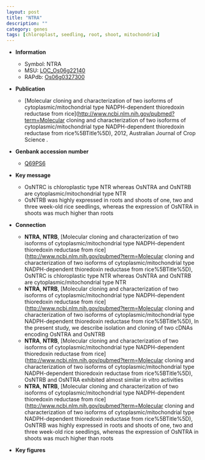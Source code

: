 ```yaml
---
layout: post
title: "NTRA"
description: ""
category: genes
tags: [chloroplast, seedling, root, shoot, mitochondria]
---
```


* **Information**  
    + Symbol: NTRA  
    + MSU: [LOC_Os06g22140](http://rice.plantbiology.msu.edu/cgi-bin/ORF_infopage.cgi?orf=LOC_Os06g22140)  
    + RAPdb: [Os06g0327300](http://rapdb.dna.affrc.go.jp/viewer/gbrowse_details/irgsp1?name=Os06g0327300)  

* **Publication**  
    + [Molecular cloning and characterization of two isoforms of cytoplasmic/mitochondrial type NADPH-dependent thioredoxin reductase from rice](http://www.ncbi.nlm.nih.gov/pubmed?term=Molecular cloning and characterization of two isoforms of cytoplasmic/mitochondrial type NADPH-dependent thioredoxin reductase from rice%5BTitle%5D), 2012, Australian Journal of Crop Science .

* **Genbank accession number**  
    + [Q69PS6](http://www.ncbi.nlm.nih.gov/nuccore/Q69PS6)

* **Key message**  
    + OsNTRC is chloroplastic type NTR whereas OsNTRA and OsNTRB are cytoplasmic/mitochondrial type NTR
    + OsNTRB was highly expressed in roots and shoots of one, two and three week-old rice seedlings, whereas the expression of OsNTRA in shoots was much higher than roots

* **Connection**  
    + __NTRA__, __NTRB__, [Molecular cloning and characterization of two isoforms of cytoplasmic/mitochondrial type NADPH-dependent thioredoxin reductase from rice](http://www.ncbi.nlm.nih.gov/pubmed?term=Molecular cloning and characterization of two isoforms of cytoplasmic/mitochondrial type NADPH-dependent thioredoxin reductase from rice%5BTitle%5D), OsNTRC is chloroplastic type NTR whereas OsNTRA and OsNTRB are cytoplasmic/mitochondrial type NTR
    + __NTRA__, __NTRB__, [Molecular cloning and characterization of two isoforms of cytoplasmic/mitochondrial type NADPH-dependent thioredoxin reductase from rice](http://www.ncbi.nlm.nih.gov/pubmed?term=Molecular cloning and characterization of two isoforms of cytoplasmic/mitochondrial type NADPH-dependent thioredoxin reductase from rice%5BTitle%5D), In the present study, we describe isolation and cloning of two cDNAs encoding OsNTRA and OsNTRB
    + __NTRA__, __NTRB__, [Molecular cloning and characterization of two isoforms of cytoplasmic/mitochondrial type NADPH-dependent thioredoxin reductase from rice](http://www.ncbi.nlm.nih.gov/pubmed?term=Molecular cloning and characterization of two isoforms of cytoplasmic/mitochondrial type NADPH-dependent thioredoxin reductase from rice%5BTitle%5D), OsNTRB and OsNTRA exhibited almost similar in vitro activities
    + __NTRA__, __NTRB__, [Molecular cloning and characterization of two isoforms of cytoplasmic/mitochondrial type NADPH-dependent thioredoxin reductase from rice](http://www.ncbi.nlm.nih.gov/pubmed?term=Molecular cloning and characterization of two isoforms of cytoplasmic/mitochondrial type NADPH-dependent thioredoxin reductase from rice%5BTitle%5D), OsNTRB was highly expressed in roots and shoots of one, two and three week-old rice seedlings, whereas the expression of OsNTRA in shoots was much higher than roots

* **Key figures**  


